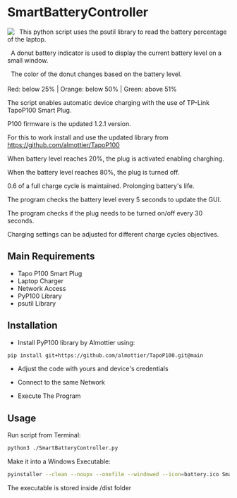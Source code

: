 # SmartBatteryController


<img align="left" src="https://github.com/user-attachments/assets/ea4e35a4-cf34-438e-9211-b5f07d635285">

&nbsp; This python script uses the psutil library to read the battery percentage of the laptop.

&nbsp; A donut battery indicator is used to display the current battery level on a small window.

&nbsp; The color of the donut changes based on the battery level.
<br clear="left"/>
<br>
Red: below 25% | 
Orange: below 50% | 
Green: above 51%


The script enables automatic device charging with the use of TP-Link TapoP100 Smart Plug.

P100 firmware is the updated 1.2.1 version.

For this to work install and use the updated library from https://github.com/almottier/TapoP100

When battery level reaches 20%, the plug is activated enabling charghing.

When the battery level reaches 80%, the plug is turned off.

0.6 of a full charge cycle is maintained. Prolonging battery's life.

The program checks the battery level every 5 seconds to update the GUI.

The program checks if the plug needs to be turned on/off every 30 seconds.

Charging settings can be adjusted for different charge cycles objectives.

## Main Requirements
* Tapo P100 Smart Plug
* Laptop Charger
* Network Access
* PyP100 Library
* psutil Library

## Installation
* Install PyP100 library by Almottier using:
```bash
pip install git+https://github.com/almottier/TapoP100.git@main
```
* Adjust the code with yours and device's credentials

* Connect to the same Network

* Execute The Program

## Usage
Run script from Terminal:
```bash
python3 ./SmartBatteryController.py
```
Make it into a Windows Executable:
```bash
pyinstaller --clean --noupx --onefile --windowed --icon=battery.ico SmartBatteryController.py
```
The executable is stored inside /dist folder


